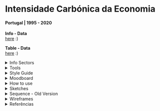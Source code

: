 <!--
**air-polution-portugal/air-![]()polution-portugal**
-->

<h1>Intensidade Carbónica da Economia</h1>

<h4> Portugal | 1995 - 2020</h4>

<!-- SUBSTITUIR CASO FAÇAMOS ALTERAÇÕES-->
<!--
<p>

O projeto Intensidade Carbónica da Economia - Portugal 1995-2020 tem como principal propósito/finalidade/objetivo criar uma visualização de dados interativa relativa à intensidade carbónica dos diversos setores de atividade económica em Portugal.

Assim, parte-se de um conjunto de dados, (disponível aqui [<ins>https://www.pordata.pt/portugal/intensidade+carbonica+da+economia+por+setor+de+atividade-3477</ins>](https://www.pordata.pt/portugal/intensidade+carbonica+da+economia+por+setor+de+atividade-3477) ) referentes ao período entre 1995 e 2020, que indica “quanto dióxido de carbono e outros gases causadores do aquecimento global são emitidos, em toneladas, por cada milhão de euros de riqueza criada.

O objetivo final desta visualização de dados é ilustrar, de forma visual, intuitiva e de fácil/rápida interpretação, de que forma é que a poluição causada por cada um destes setores foi evoluindo ao longo de 25 anos. Desta forma, é possível, ao utilizador, perceber que alguns setores extremamente poluentes em 1995 (nomeadamente o Setor Energético e  o de Captação, Tratamento e Distribuição de Água) são atualmente mais amigos do ambiente (eco-friendly); embora, em 2020 o setor mais poluente seja ainda o de Captação, Tratamento e Distribuição de Água. Através da identificação dos setores mais poluentes, o público/utilizador pode perceber onde/sobre que setores devem ser tomadas medidas com vista a reduzir a pegada ecológica.

A visualização dos dados é construída para um ano de cada vez (anualmente?), dependendo da interação do utilizador, é então apresentado um conjunto de partículas (representadas por uma forma esférica/circular, com linhas que nascem do seu centro), cada uma representativa de um determinado setor de atividade económica. O tamanho da partícula é exponencialmente proporcional ao respetivo valor da intensidade carbónica do seu setor - quanto maior for a partícula, mais poluente é o setor.

Em adição, o utilizador tem a oportunidade de selecionar cada partícula para obter informações mais pormenorizada sobre esse setor (como a percentagem de gases causadores do aquecimento global emitidos relativamente ao total anual). 

Esta visualização de dados, integralmente desenvolvida em P5.js (JavaScript), é ainda um work in progress, tratando-se de uma nova forma de interpretar e representar os dados originais, fazendo uso da tecnologia para os recodificar numa componente visual e interativa e intuitiva, de muito mais fácil leitura para o ser humano.

</p>

-->

**Info - Data**
<br>[here](https://www.pordata.pt/portugal/intensidade+carbonica+da+economia+por+setor+de+atividade-3477) :)
<br>

**Table - Data**
<br>[here](https://github.com/air-polution-portugal/air-polution-portugal.github.io/blob/main/00-Dados.csv) :)

<details><summary> Info Sectors </summary>
<br>

[( 0 ) Primary Sector](https://eportugal.gov.pt/categorias-de-actividade/agrc-anml-flrst-pesca)
<br>
[( 1 ) Extractive Industries](https://eportugal.gov.pt/categorias-de-actividade/extrativas)
<br>
[( 2 ) Manufacturing](https://eportugal.gov.pt/categorias-de-actividade/transformadoras)
<br>
[( 3 ) Energy](https://eportugal.gov.pt/categorias-de-actividade/elet-gas-vap-quen-frio)
<br>
[( 4 ) Water Capture, Treatment and Distribution](https://www.gee.gov.pt/pt/lista-publicacoes/estatisticas-setoriais/e-captacao-tratamento-e-distribuicao-de-agua-saneamento-gestao-de-residuos-e-despoluicao/36-captacao-tratamento-e-distribuicao-de-agua)
<br>
[( 5 ) Construction](https://eportugal.gov.pt/categorias-de-actividade/construcao)
<br>
[( 6 ) Tertiary Sector](https://eportugal.gov.pt/categorias-de-actividade/grossis-retalho-repar-auto-moto)
<br>
[( 7 ) Transport and Storage](https://eportugal.gov.pt/categorias-de-actividade/transporte-armazenam)
<br>
[( 8 ) Housing and Catering](https://eportugal.gov.pt/categorias-de-actividade/alojam-restaur)
<br>
[( 9 ) Information and Communication](https://eportugal.gov.pt/categorias-de-actividade/inform-comunic)
<br>
[( 10 ) Financial and Insurance Activities](https://eportugal.gov.pt/categorias-de-actividade/financeiro)
<br>
[( 11 ) Real Estate Activities](https://eportugal.gov.pt/categorias-de-actividade/imobiliario)
<br>
[( 12 ) Consulting, Scientific, Technical](https://eportugal.gov.pt/categorias-de-actividade/consult-cient-tecnic-similar)
<br>
[( 13 ) Administrative and Support Service Activities](https://eportugal.gov.pt/categorias-de-actividade/admin-apoio)
<br>
[( 14 ) Public Administration](https://dados.gov.pt/pt/datasets/administracao-publica-e-defesa-seguranca-social-obrigatoria/)
<br>
[( 15 ) Education](https://eportugal.gov.pt/categorias-de-actividade/educacao)
<br>
[( 16 ) Human Health Activities and Social Support](https://eportugal.gov.pt/categorias-de-actividade/saude-apoiosocial)
<br>
[( 17 ) Arts, Entertainment, Sports](https://eportugal.gov.pt/categorias-de-actividade/arte-desp-recreacao)
<br>
[( 18 ) Other Services](https://eportugal.gov.pt/categorias-de-actividade/outros-servpessoais)
<br>

</details>

<details><summary> Tools </summary>
<br>

<p>Microsoft Excel: Table Data</p>
<p>Papel e Papis: Sketches - Wireframes</p>
<p>Figma: High-fidelity prototype </p>
<p>P5js: Code </p>
<p> [Library - C2.js](https://c2js.org/) </p>

<br>
</details>

<details><summary>Style Guide</summary>

<br>

![](anexos_relatorio/style_guide.jpg)

<br>

![](anexos_relatorio/cores.jpg)

<br>
</details>

<details><summary>Moodboard</summary>

<br>

![](anexos_relatorio/moodboard.jpg)
<br>
</details>

<details><summary>How to use</summary>

![](anexos_relatorio/como_utilizar_1.jpg)

<br>

![](anexos_relatorio/como_utilizar_2.jpg)

<br>

![](anexos_relatorio/como_utilizar_3.jpg)

<br>

![](anexos_relatorio/como_utilizar_4.jpg)

<br>

![](anexos_relatorio/como_utilizar_5.jpg)

<br>

</details>

<details><summary> Sketches </summary>

![](anexos_relatorio/WireFrame_1.jpg)

![](anexos_relatorio/WireFrame_2.jpg)

![](anexos_relatorio/WireFrame_3.jpg)
</details>

<details><summary>Sequence - Old Version</summary>

<br>

![](anexos_relatorio/sequencia.gif)

<br>

</details>

<details><summary>Wireframes</summary>

![](anexos_relatorio/WireFrame_Figma_1.jpg)
![](anexos_relatorio/WireFrame_Figma_2.jpg)
![](anexos_relatorio/WireFrame_Figma_3.jpg)
![](anexos_relatorio/WireFrame_Figma_4.jpg)
![](anexos_relatorio/WireFrame_Figma_5.jpg)
</details>

</details>
<details><summary>Referências</summary>

<details><summary> References </summary>
<br>

- FRAGAPANE, Federica & PIACENTINI, Alex. (2020). Hearts and minds. Behance. [<ins>https://www.behance.net/gallery/99331127/Key-WorkersMigrants-contributionto-COVID-19-response</ins>](https://www.behance.net/gallery/99331127/Key-WorkersMigrants-contributionto-COVID-19-response)

<br>

- FRAGAPANE, Federica & PIACENTINI, Alex. (2021). Coding Challenge #123.1: Polar Perlin Noise Loops. Behance. [<ins>https://www.behance.net/gallery/133409063/Hearts-and-minds</ins>](https://www.behance.net/gallery/133409063/Hearts-and-minds);

<br>

- FRAGAPANE, Federica & PIACENTINI, Alex. (2021). The Mayors Dialogue on Growth and Solidarity. Behance. [<ins>https://www.behance.net/gallery/111133627/The-Mayors-Dialogue-on-Growth-and-Solidarity</ins>](https://www.behance.net/gallery/111133627/The-Mayors-Dialogue-on-Growth-and-Solidarity);

<br>

- FRAGAPANE, Federica. (2020). Noise pollution. Behance. [<ins>https://www.behance.net/gallery/96908251/Noise-pollution</ins>](https://www.behance.net/gallery/96908251/Noise-pollution);

<br>

- FRAGAPANE, Federica. (2022).Energy demand and the rhythm of everyday life. Behance. [<ins>https://www.behance.net/gallery/153326341/Energy-demand-and-the-rhythm-of-everyday-life</ins>](https://www.behance.net/gallery/153326341/Energy-demand-and-the-rhythm-of-everyday-life);

<br>

- FRAGAPANE, Federica. (2022).The deepest lakes. Behance. [<ins>https://www.behance.net/gallery/148418917/The-deepest-lakes</ins>](https://www.behance.net/gallery/148418917/The-deepest-lakes);

<br>

- PEARSON, Matt. (2009).Life in 2050 Ident. Vimeo. [<ins>https://vimeo.com/10924639?login=true</ins>](https://vimeo.com/10924639?login=true);

<br>

- VARONE, Jason. Institute of Fine Arts Dissertations. Site. [<ins>https://yining1023.github.io/IFA/projects/ifa-dissertation/</ins>](https://yining1023.github.io/IFA/projects/ifa-dissertation/);

<br>

- CRUZ, Pedro. Um ecossistema POLÍTICO-EMPRESARIAL. Site. [<ins>https://pmcruz.com/eco/</ins>](https://pmcruz.com/eco/);

<br>

- CRUZ, Pedro & SHIBUYA, Felipe.  { }cene. Site. [<ins>http://pmcruz.com/works/-cene.html</ins>](http://pmcruz.com/works/-cene.html);

<br>

- CRUZ, Pedro.  Visualizing Empires Decline. Site. [<ins>http://pmcruz.com/works/visualizing-empires-decline.html</ins>](http://pmcruz.com/works/visualizing-empires-decline.html);

<br>

</details>

<p>
Developers:
    <br>
    _Carolina Mendonça | nº 3200349
    <br>
    _Eduardo Vitorino | nº 3200337
</p>

